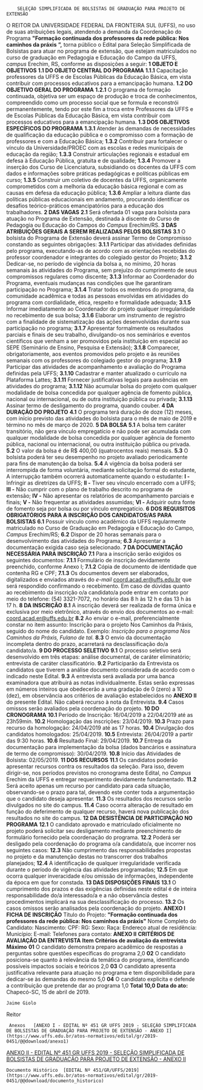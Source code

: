         SELEÇÃO SIMPLIFICADA DE BOLSISTAS DE GRADUAÇÃO PARA PROJETO DE EXTENSÃO  

 O REITOR DA UNIVERSIDADE FEDERAL DA FRONTEIRA SUL (UFFS), no uso de suas atribuições legais, atendendo a demanda da Coordenação do Programa  **"Formação continuada dos professores da rede pública: Nos caminhos da práxis** **”,** torna público o Edital para Seleção Simplificada de Bolsistas para atuar no programa de extensão, que estejam matriculados no curso de graduação em Pedagogia e Educação do Campo da UFFS, *campus*  Erechim, RS, conforme as disposições a seguir:  **1 OBJETO E OBJETIVOS** **1.1 DO OBJETO CENTRAL DO PROGRAMA** **1.1.1**  Capacitação professores da UFFS e de Escolas Públicas da Educação Básica, em vista contribuir com processos educativos para a emancipação humana. **1.2 DO OBJETIVO GERAL DO PROGRAMA** **1.2.1**  O programa de formação continuada, objetiva ser um espaço de produção e troca de conhecimentos, compreendido como um processo social que se formula e reconstrói permanentemente, tendo por este fim a troca entre Professores da UFFS e de Escolas Públicas da Educação Básica, em vista contribuir com processos educativos para a emancipação humana. **1.3 DOS OBJETIVOS ESPECÍFICOS DO PROGRAMA** **1.3.1**  Atender às demandas de necessidades de qualificação da educação pública e o compromisso com a formação de professores e com a Educação Básica; **1.3.2**  Contribuir para fortalecer o vínculo da Universidade/PROEC com as escolas e redes municipais de educação da região; **1.3.3**  Construir articulações regionais e estadual em defesa à Educação Pública, gratuita e de qualidade; **1.3.4**  Promover a inserção dos Curso de Licenciatura, subsidiando os docentes da UFFS com dados e informações sobre práticas pedagógicas e políticas públicas em curso; **1.3.5**  Construir um coletivo de docentes da UFFS, organicamente comprometidos com a melhoria da educação básica regional e com as causas em defesa da educação pública; **1.3.6**  Ampliar a leitura diante das políticas públicas educacionais em andamento, procurando identificar os desafios teórico-práticos emancipatórios para a educação dos trabalhadores.  **2 DAS VAGAS** **2.1**  Será ofertada 01 vaga para bolsista para atuação no Programa de Extensão, destinada à discente do Curso de Pedagogia ou Educação do Campos do *Campus*  Erechim/RS.  **3 DAS ATRIBUIÇÕES GERAIS A SEREM REALIZADAS PELOS BOLSISTAS** **3.1**  O bolsista do Programa de Extensão deverá assinar Termo de Compromisso constando as seguintes obrigações: **3.1.1**  Participar das atividades definidas pelo programa, executando-as de acordo com as orientações recebidas do professor coordenador e integrantes do colegiado gestor do Projeto; **3.1.2**  Dedicar-se, no período de vigência da bolsa a, no mínimo, 20 horas semanais às atividades do Programa, sem prejuízo do cumprimento de seus compromissos regulares como discente; **3.1.3**  Informar ao Coordenador do Programa, eventuais mudanças nas condições que lhe garantiram participação no Programa; **3.1.4**  Tratar todos os membros do programa, da comunidade acadêmica e todas as pessoas envolvidas em atividades do programa com cordialidade, ética, respeito e formalidade adequada; **3.1.5**  Informar imediatamente ao Coordenador do projeto qualquer irregularidade no recebimento de sua bolsa; **3.1.6**  Elaborar um instrumento de registro com a finalidade de sistematização das ações desenvolvidas durante sua participação no programa; **3.1.7**  Apresentar formalmente os resultados parciais e finais de seu trabalho, divulgando-os nos seminários e eventos científicos que venham a ser promovidos pela instituição em especial ao SEPE (Seminário de Ensino, Pesquisa e Extensão); **3.1.8**  Comparecer, obrigatoriamente, aos eventos promovidos pelo projeto e às reuniões semanais com os professores do colegiado gestor do programa; **3.1.9**  Participar das atividades de acompanhamento e avaliação do Programa definidas pela UFFS; **3.1.10**  Cadastrar e manter atualizado o currículo na Plataforma Lattes; **3.1.11**  Fornecer justificativas legais para ausências em atividades do programa; **3.1.12**  Não acumular bolsa do projeto com qualquer modalidade de bolsa concedida por qualquer agência de fomento pública, nacional ou internacional, ou de outra instituição pública ou privada; **3.1.13**  Assinar termo de desligamento do programa, quando couber.  **4 DA DURAÇÃO DO PROJETO** **4.1**  O programa terá duração de doze (12) meses, com início previsto das atividades do bolsista para o mês de maio de 2019 e término no mês de março de 2020.  **5 DA BOLSA** **5.1**  A bolsa tem caráter transitório, não gera vínculo empregatício e não pode ser acumulada com qualquer modalidade de bolsa concedida por qualquer agência de fomento pública, nacional ou internacional, ou outra instituição pública ou privada. **5.2**  O valor da bolsa é de R$ 400,00 (quatrocentos reais) mensais. **5.3**  O bolsista poderá ter seu desempenho no projeto avaliado periodicamente para fins de manutenção da bolsa. **5.4**  A vigência da bolsa poderá ser interrompida de forma voluntária, mediante solicitação formal do estudante, A interrupção também ocorrerá automaticamente quando o estudante: **I -**  Infringir as diretrizes da UFFS; **II -**  Tiver seu vínculo encerrado com a UFFS; **III -**  Não cumprir com o plano de trabalho descrito no programa de extensão; **IV -**  Não apresentar os relatórios de acompanhamento parciais e finais; **V -**  Não frequentar as atividades assumidas; **VI -**  Adquirir outra fonte de fomento seja por bolsa ou por vínculo empregatício.  **6 DOS REQUISITOS OBRIGATÓRIOS PARA A INSCRIÇÃO DOS CANDIDATOS/AS PARA BOLSISTAS** **6.1**  Possuir vínculo como acadêmico da UFFS regularmente matriculado no Curso de Graduação em Pedagogia e Educação do Campo, *Campus*  Erechim/RS; **6.2**  Dispor de 20 horas semanais para o desenvolvimento das atividades do Programa; **6.3**  Apresentar a documentação exigida caso seja selecionado.  **7 DA DOCUMENTAÇÃO NECESSÁRIA PARA INSCRIÇÃO** **7.1**  Para a inscrição serão exigidos os seguintes documentos: **7.1.1**  Formulário de inscrição devidamente preenchido, conforme Anexo I; **7.1.2**  Cópia de documento de identidade que contenha RG e CPF; **7.1.3**  Os documentos devem ser elaborados, digitalizados e enviados através do *e-mail*  coord.acad.er@uffs.edu.br que será respondido confirmando o recebimento. Em caso de dúvidas quanto ao recebimento da inscrição o/a candidato/a pode entrar em contato por meio do telefone: (54) 3321-7072, no horário das 8 h às 12 h e das 13 h às 17 h.  **8 DA INSCRIÇÃO** **8.1**  A inscrição deverá ser realizada de forma única e exclusiva por meio eletrônico, através do envio dos documentos ao e-mail: coord.acad.er@uffs.edu.br **8.2**  Ao enviar o e-mail, preferencialmente constar no item assunto: Inscrição para o projeto Nos Caminhos da Práxis, seguido do nome do candidato. Exemplo: *Inscrição para o programa Nos Caminhos da Práxis, Fulano de tal.* **8.3**  O envio da documentação incompleta dentro do prazo, acarretará na desclassificação do/a candidato/a.  **9 DO PROCESSO SELETIVO** **9.1**  O processo seletivo será desenvolvido em três etapas: análise documental, de caráter eliminatório; entrevista de caráter classificatório. **9.2**  Participarão da Entrevista os candidatos que tiverem a análise documento considerada de acordo com o indicado neste Edital. **9.3**  A entrevista será avaliada por uma banca examinadora que atribuirá as notas individualmente. Estas serão expressas em números inteiros que obedecerão a uma gradação de 0 (zero) a 10 (dez), em observância aos critérios de avaliação estabelecidos no **ANEXO II**  do presente Edital. Não caberá recurso à nota da Entrevista. **9.4**  Casos omissos serão avaliados pela coordenação do projeto.  **10 DO CRONOGRAMA** **10.1**  Período de Inscrição: 16/04/2019 a 22/04/2019 até as 23h59min. **10.2**  Homologação das inscrições: 23/04/2019. **10.3**  Prazo para recurso da homologação: 24/04/2019 até as 17 horas. **10.4**  Divulgação dos candidatos homologados: 25/04/2019. **10.5**  Entrevista: 26/04/2019 a partir das 9:30 horas. **10.6**  Resultado Final: 29/04/2019. **10.7**  Entrega da documentação para implementação da bolsa (dados bancários e assinatura de termo de compromisso): 30/04/2019. **10.8**  Início das Atividades de Bolsista: 02/05/2019.  **11 DOS RECURSOS** **11.1**  Os candidatos poderão apresentar recursos contra os resultados da seleção. Para isso, devem dirigir-se, nos períodos previstos no cronograma deste Edital, no *Campus*  Erechim da UFFS e entregar requerimento devidamente fundamentado. **11.2**  Será aceito apenas um recurso por candidato para cada situação, observando-se o prazo para tal, devendo este conter toda a argumentação que o candidato deseja apresentar. **11.3**  Os resultados dos recursos serão divulgados no site do campus. **11.4**  Caso ocorra alteração de resultado em função do deferimento de qualquer recurso, haverá nova publicação dos resultados no site do campus.  **12 DA DESISTÊNCIA DE PARTICIPAÇÃO NO PROGRAMA** **12.1**  O candidato aprovado e matriculado oficialmente no projeto poderá solicitar seu desligamento mediante preenchimento de formulário fornecido pela coordenação do programa. **12.2**  Poderá ser desligado pela coordenação do programa o/a candidato/a, que incorrer nos seguintes casos: **12.3**  Não cumprimento das responsabilidades propostas no projeto e da manutenção destas no transcorrer dos trabalhos planejados; **12.4**  A identificação de qualquer irregularidade verificada durante o período de vigência das atividades programadas; **12.5**  Em que ocorra qualquer inveracidade e/ou omissão de informações, independente da época em que for constada.  **13 DAS DISPOSIÇÕES FINAIS** **13.1**  O cumprimento dos prazos e das exigências definidas neste edital é de inteira responsabilidade do/a interessado/a e a não observância destes procedimentos implicará na sua desclassificação do processo. **13.2**  Os casos omissos serão analisados pela coordenação do projeto.   **ANEXO I**  **FICHA DE INSCRIÇÃO**      Título do Projeto: **"Formação continuada dos professores da rede pública: Nos caminhos da práxis"**     Nome Completo do Candidato:     Nascimento:   CPF:   RG:     Sexo:   Raça:     Endereço atual de residência:     Município:     E-mail:     Telefones para contato:               **ANEXO II**  **CRITÉRIOS DE AVALIAÇÃO DA ENTREVISTA**      **Item**   **Critérios de avaliação da entrevista**   **Máximo**     **01**   O candidato demonstra preparo acadêmico de respostas a perguntas sobre questões específicas do programa   2,0     **02**   O candidato posiciona-se quanto à relevância da temática do programa, identificando possíveis impactos sociais e teóricos   2,0     **03**   O candidato apresenta justificativa relevante para atuação no programa e tem disponibilidade para dedicar-se às demandas do mesmo   5,0     **04**   O candidato explicita e defende a contribuição que pretende dar ao programa   1,0         **Total**   **10,0**          **Data do ato:** Chapecó-SC, 15 de abril de 2019.   
 

    Jaime Giolo   
 Reitor 

     Anexos   [ANEXO I - EDITAL Nº 451 GR UFFS 2019 - SELEÇÃO SIMPLIFICADA DE BOLSISTAS DE GRADUAÇÃO PARA PROJETO DE EXTENSÃO - ANEXO I](https://www.uffs.edu.br/atos-normativos/edital/gr/2019-0451/@@download/anexo1)  

   [ANEXO II - EDITAL Nº 451 GR UFFS 2019 - SELEÇÃO SIMPLIFICADA DE BOLSISTAS DE GRADUAÇÃO PARA PROJETO DE EXTENSÃO - ANEXO II](https://www.uffs.edu.br/atos-normativos/edital/gr/2019-0451/@@download/anexo2)  

    Documento Histórico  [EDITAL Nº 451/GR/UFFS/2019](https://www.uffs.edu.br/atos-normativos/edital/gr/2019-0451/@@download/documento_historico)     
      
